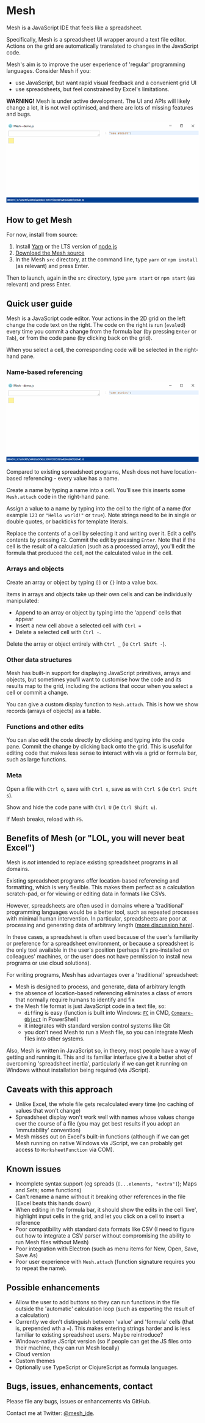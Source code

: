 # Mesh

Mesh is a JavaScript IDE that feels like a spreadsheet.

Specifically, Mesh is a spreadsheet UI wrapper around a text file editor. Actions on the grid are automatically translated to changes in the JavaScript code.

Mesh's aim is to improve the user experience of 'regular' programming languages. Consider Mesh if you:

- use JavaScript, but want rapid visual feedback and a convenient grid UI
- use spreadsheets, but feel constrained by Excel's limitations.

**WARNING!** Mesh is under active development. The UI and APIs will likely change a lot, it is not well optimised, and there are lots of missing features and bugs.

![Animated GIF of Mesh in action](docs/mesh_demo.gif)

## How to get Mesh

For now, install from source:

1. Install [Yarn](https://yarnpkg.com/en/docs/install) or the LTS version of [node.js](https://nodejs.org/en/download/)
2. [Download the Mesh source](https://github.com/chrispsn/mesh/archive/master.zip)
3. In the Mesh `src` directory, at the command line, type `yarn` or `npm install` (as relevant) and press Enter.

Then to launch, again in the `src` directory, type `yarn start` or `npm start` (as relevant) and press Enter.

## Quick user guide

Mesh is a JavaScript code editor. Your actions in the 2D grid on the left change the code text on the right. The code on the right is run (`eval`ed) every time you commit a change from the formula bar (by pressing `Enter` or `Tab`), or from the code pane (by clicking back on the grid).

When you select a cell, the corresponding code will be selected in the right-hand pane.

### Name-based referencing

![Animated GIF of simple value edits](docs/demo_values.gif)

Compared to existing spreadsheet programs, Mesh does not have location-based referencing - every value has a name.

Create a name by typing a name into a cell. You'll see this inserts some `Mesh.attach` code in the right-hand pane.

Assign a value to a name by typing into the cell to the right of a name (for example `123` or `"Hello world!"` or `true`). Note strings need to be in single or double quotes, or backticks for template literals.

Replace the contents of a cell by selecting it and writing over it. Edit a cell's contents by pressing `F2`. Commit the edit by pressing `Enter`. Note that if the cell is the result of a calculation (such as a processed array), you'll edit the formula that produced the cell, not the calculated value in the cell.

### Arrays and objects

Create an array or object by typing `[]` or `{}` into a value box.

Items in arrays and objects take up their own cells and can be individually manipulated:

- Append to an array or object by typing into the 'append' cells that appear
- Insert a new cell above a selected cell with `Ctrl =`
- Delete a selected cell with `Ctrl -`.

Delete the array or object entirely with `Ctrl _` (ie `Ctrl Shift -`).

### Other data structures

Mesh has built-in support for displaying JavaScript primitives, arrays and objects, but sometimes you'll want to customise how the code and its results map to the grid, including the actions that occur when you select a cell or commit a change.

You can give a custom display function to `Mesh.attach`. This is how we show records (arrays of objects) as a table.

### Functions and other edits

You can also edit the code directly by clicking and typing into the code pane. Commit the change by clicking back onto the grid. This is useful for editing code that makes less sense to interact with via a grid or formula bar, such as large functions.

### Meta

Open a file with `Ctrl o`, save with `Ctrl s`, save as with `Ctrl S` (ie `Ctrl Shift s`).

Show and hide the code pane with `Ctrl U` (ie `Ctrl Shift u`).

If Mesh breaks, reload with `F5`.

## Benefits of Mesh (or "LOL, you will never beat Excel")

Mesh is *not* intended to replace existing spreadsheet programs in all domains.

Existing spreadsheet programs offer location-based referencing and formatting, which is very flexible. This makes them perfect as a calculation scratch-pad, or for viewing or editing data in formats like CSVs.

However, spreadsheets are often used in domains where a 'traditional' programming languages would be a better tool, such as repeated processes with minimal human intervention. In particular, spreadsheets are poor at processing and generating data of arbitrary length ([more discussion here](http://chrispsn.com/mesh-preview.html)).

In these cases, a spreadsheet is often used because of the user's familiarity or preference for a spreadsheet environment, or because a spreadsheet is the only tool available in the user's position (perhaps it's pre-installed on colleagues' machines, or the user does not have permission to install new programs or use cloud solutions).

For writing programs, Mesh has advantages over a 'traditional' spreadsheet:

- Mesh is designed to process, and generate, data of arbitrary length
- the absence of location-based referencing eliminates a class of errors that normally require humans to identify and fix
- the Mesh file format is just JavaScript code in a text file, so:
  - `diff`ing is easy (function is built into Windows: [`FC`](https://ss64.com/nt/fc.html) in CMD, [`Compare-Object`](https://serverfault.com/a/5604) in PowerShell)
  - it integrates with standard version control systems like Git
  - you don't need Mesh to run a Mesh file, so you can integrate Mesh files into other systems.

Also, Mesh is written in JavaScript so, in theory, most people have a way of getting and running it. This and its familiar interface give it a better shot of overcoming 'spreadsheet inertia', particularly if we can get it running on Windows without installation being required (via JScript).

## Caveats with this approach

- Unlike Excel, the whole file gets recalculated every time (no caching of values that won't change)
- Spreadsheet display won't work well with names whose values change over the course of a file (you may get best results if you adopt an 'immutability' convention)
- Mesh misses out on Excel's built-in functions (although if we can get Mesh running on native Windows via JScript, we can probably get access to `WorksheetFunction` via COM).

## Known issues

- Incomplete syntax support (eg spreads (`[...elements, "extra"]`); Maps and Sets; some functions)
- Can't rename a name without it breaking other references in the file (Excel beats this hands down)
- When editing in the formula bar, it should show the edits in the cell 'live', highlight input cells in the grid, and let you click on a cell to insert a reference
- Poor compatibility with standard data formats like CSV (I need to figure out how to integrate a CSV parser without compromising the ability to run Mesh files without Mesh)
- Poor integration with Electron (such as menu items for New, Open, Save, Save As)
- Poor user experience with `Mesh.attach` (function signature requires you to repeat the name).

## Possible enhancements

- Allow the user to add buttons so they can run functions in the file outside the 'automatic' calculation loop (such as exporting the result of a calculation)
- Currently we don't distinguish between 'value' and 'formula' cells (that is, prepended wth a `=`). This makes entering strings harder and is less familiar to existing spreadsheet users. Maybe reintroduce? 
- Windows-native JScript version (so if people can get the JS files onto their machine, they can run Mesh locally)
- Cloud version
- Custom themes
- Optionally use TypeScript or ClojureScript as formula languages.

## Bugs, issues, enhancements, contact

Please file any bugs, issues or enhancements via GitHub.

Contact me at Twitter: [@mesh_ide](https://twitter.com/mesh_ide).
